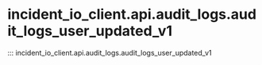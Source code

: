 # incident_io_client.api.audit_logs.audit_logs_user_updated_v1

::: incident_io_client.api.audit_logs.audit_logs_user_updated_v1
